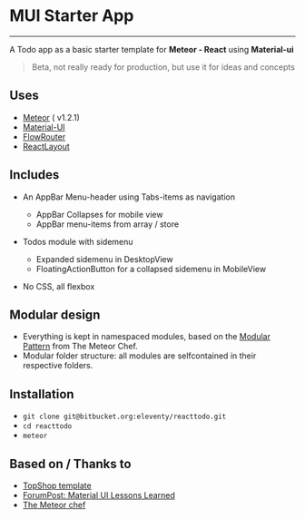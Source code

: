 # MUI Starter App
----------------------------------------

A Todo app as a basic starter template for __Meteor - React__ using __Material-ui__
> Beta, not really ready for production, but use it for ideas and concepts

## Uses
* [Meteor](https://www.meteor.com/) ( v1.2.1)
* [Material-UI](http://www.material-ui.com/)
* [FlowRouter](https://github.com/kadirahq/flow-router/)
* [ReactLayout](https://github.com/kadirahq/meteor-react-layout/)

## Includes
* An AppBar Menu-header using Tabs-items as navigation
  * AppBar Collapses for mobile view
  * AppBar menu-items from array / store

* Todos module with sidemenu
  * Expanded sidemenu in DesktopView
  * FloatingActionButton for a collapsed sidemenu in MobileView
* No CSS, all flexbox

## Modular design
* Everything is kept in namespaced modules, based on the [Modular Pattern](https://themeteorchef.com/snippets/using-the-module-pattern-with-meteor/) from The Meteor Chef.
* Modular folder structure: all modules are selfcontained in their respective folders.

## Installation
* `git clone git@bitbucket.org:eleventy/reacttodo.git`
* `cd reacttodo`
* `meteor`

## Based on / Thanks to
* [TopShop template](https://github.com/codterpin/top-shop)
* [ForumPost: Material UI Lessons Learned](https://forums.meteor.com/t/material-ui-lessons-learned/15091)
* [The Meteor chef](https://themeteorchef.com)
